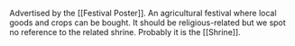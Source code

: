 Advertised by the [[Festival Poster]].
An agricultural festival where local goods and crops can be bought.
It should be religious-related but we spot no reference to the related shrine. Probably it is the [[Shrine]].